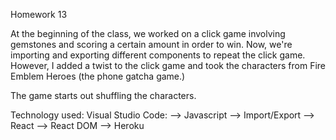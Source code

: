 Homework 13

At the beginning of the class, we worked on a click game involving gemstones and scoring a certain amount in order to win. Now, we're importing and exporting different components to repeat the click game. However, I added a twist to the click game and took the characters from Fire Emblem Heroes (the phone gatcha game.) 

The game starts out shuffling the characters. 

Technology used: 
Visual Studio Code: 
--> Javascript 
--> Import/Export 
--> React 
--> React DOM
--> Heroku